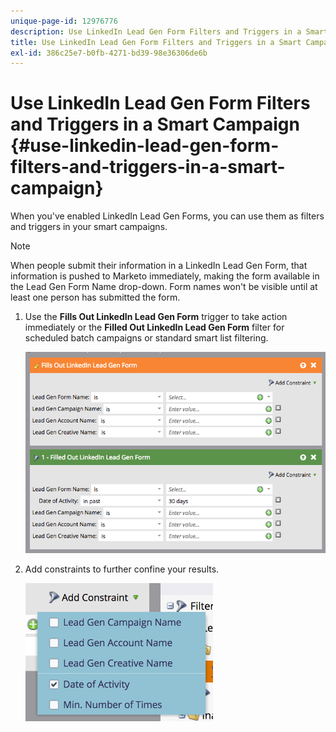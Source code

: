 ```yaml
---
unique-page-id: 12976776
description: Use LinkedIn Lead Gen Form Filters and Triggers in a Smart Campaign - Marketo Docs - Product Documentation
title: Use LinkedIn Lead Gen Form Filters and Triggers in a Smart Campaign
exl-id: 386c25e7-b0fb-4271-bd39-98e36306de6b
---
```

# Use LinkedIn Lead Gen Form Filters and Triggers in a Smart Campaign {#use-linkedin-lead-gen-form-filters-and-triggers-in-a-smart-campaign}

When you've enabled LinkedIn Lead Gen Forms, you can use them as filters and triggers in your smart campaigns.

>[!NOTE]
>
>When people submit their information in a LinkedIn Lead Gen Form, that information is pushed to Marketo immediately, making the form available in the Lead Gen Form Name drop-down. Form names won't be visible until at least one person has submitted the form.

1. Use the **Fills Out LinkedIn Lead Gen Form** trigger to take action immediately or the **Filled Out LinkedIn Lead Gen Form** filter for scheduled batch campaigns or standard smart list filtering.

   ![](assets/screen-shot-2017-03-29-at-2.38.03-pm.png)

1. Add constraints to further confine your results.

   ![](assets/lead-gen-constraints.png)
